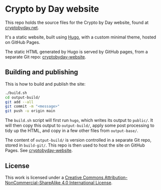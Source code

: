 # Crypto by Day website

This repo holds the source files for the Crypto by Day website, found at
[cryptobyday.net](https://cryptobyday.net).

It's a static website, built using [Hugo](https://gohugo.io/), with a custom
minimal theme, hosted on GitHub Pages.

The static HTML generated by Hugo is served by GitHub pages, from a separate
Git repo: [cryptobyday-website].

## Building and publishing

This is how to build and publish the site:

```sh
./build.sh
cd output-build/
git add --all
git commit -m "<message>"
git push -u origin main
```

The `build.sh` script will first run `hugo`, which writes its output to
`public/`. It will then copy this output to `output-build/`, apply some post
processing to tidy up the HTML, and copy in a few other files from
`output-base/`.

The content of `output-build/` is version controlled in a separate Git repo,
stored in `build-git/`. This repo is then used to host the site on GitHub Pages.
See [cryptobyday-website].

## License 

This work is licensed under a
[Creative Commons Attribution-NonCommercial-ShareAlike 4.0 International License][cc-by-nc-sa].

[cryptobyday-website]: https://github.com/itsdayagain/cryptobyday-website
[cc-by-nc-sa]: http://creativecommons.org/licenses/by-nc-sa/4.0/
